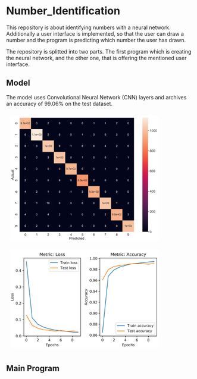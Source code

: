 # Number_Identification
This repository is about identifying numbers with a neural network. Additionally a user interface is implemented, so that the user can draw a number and the program is predicting which number the user has drawn.

The repository is splitted into two parts. The first program which is creating the neural network, and the other one, that is offering the mentioned user interface.

## Model
The model uses Convolutional Neural Network (CNN) layers and archives an accuracy of 99.06% on the test dataset.

<img src="./Model/output/ConfusionMatrix.jpg" width="400px" style="padding: 10px;"></img>
<img src="./Model/output/LearningGraph.jpg" width="400px" style="padding: 10px;"></img>



## Main Program
